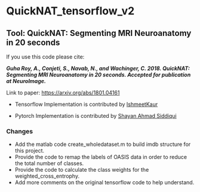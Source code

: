 # QuickNAT_tensorflow_v2
Tool: QuickNAT: Segmenting MRI Neuroanatomy in 20 seconds
-----------------------------------------------------------

If you use this code please cite:

**_Guha Roy, A., Conjeti, S., Navab, N., and Wachinger, C. 2018. QuickNAT: Segmenting MRI Neuroanatomy in 20 seconds. Accepted for publication at NeuroImage._**

Link to paper: https://arxiv.org/abs/1801.04161

- Tensorflow Implementation is contributed by [IshmeetKaur](https://github.com/IshmeetKaur/QuickNAT_tensorflow)

- Pytorch Implementation is contributed by [Shayan Ahmad Siddiqui](https://github.com/ai-med/quickNAT_pytorch)

### Changes
- Add the matlab code create_wholedataset.m to build imdb structure for this project. 
- Provide the code to remap the labels of OASIS data in order to reduce the total number of classes.
- Provide the code to calculate the class weights for the weighted_cross_entrophy.
- Add more comments on the original tensorflow code to help understand. 
